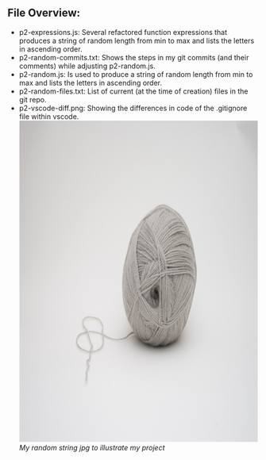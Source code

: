 ## File Overview:

- p2-expressions.js: Several refactored function expressions that produces a string of random length from min to max and lists the letters in ascending order.
- p2-random-commits.txt: Shows the steps in my git commits (and their comments) while adjusting p2-random.js.
- p2-random.js: Is used to produce a string of random length from min to max and lists the letters in ascending order.
- p2-random-files.txt: List of current (at the time of creation) files in the git repo.
- p2-vscode-diff.png: Showing the differences in code of the .gitignore file within vscode. 
  <img src="./random-string.jpg" alt="random-string.jpg" width="968" height="648">
*My random string jpg to illustrate my project*

